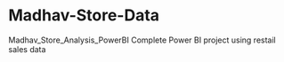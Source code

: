 # Madhav-Store-Data
Madhav_Store_Analysis_PowerBI
Complete Power BI project using restail sales data
